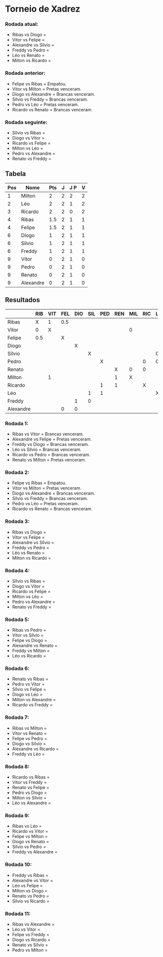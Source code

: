 # Torneio de Xadrez
### Rodada atual:
* Ribas vs Diogo = 
* Vitor vs Felipe = 
* Alexandre vs Sílvio = 
* Freddy vs Pedro = 
* Léo vs Renato = 
* Milton vs Ricardo = 

### Rodada anterior:
* Felipe vs Ribas = Empatou.
* Vitor vs Milton = Pretas venceram.
* Diogo vs Alexandre = Brancas venceram.
* Sílvio vs Freddy = Brancas venceram.
* Pedro vs Léo = Pretas venceram.
* Ricardo vs Renato = Brancas venceram.

### Rodada seguinte:
* Sílvio vs Ribas = 
* Diogo vs Vitor = 
* Ricardo vs Felipe = 
* Milton vs Léo = 
* Pedro vs Alexandre = 
* Renato vs Freddy = 

## Tabela

| Pos | Nome | Pts | J | J P | V |
| --- | --- | --- | --- | --- | --- |
| 1 | Milton | 2 | 2 | 2 | 2 |
| 2 | Léo | 2 | 2 | 1 | 2 |
| 3 | Ricardo | 2 | 2 | 0 | 2 |
| 4 | Ribas | 1.5 | 2 | 1 | 1 |
| 4 | Felipe | 1.5 | 2 | 1 | 1 |
| 6 | Diogo | 1 | 2 | 1 | 1 |
| 6 | Sílvio | 1 | 2 | 1 | 1 |
| 6 | Freddy | 1 | 2 | 1 | 1 |
| 9 | Vitor | 0 | 2 | 1 | 0 |
| 9 | Pedro | 0 | 2 | 1 | 0 |
| 9 | Renato | 0 | 2 | 1 | 0 |
| 9 | Alexandre | 0 | 2 | 1 | 0 |

## Resultados

| | RIB | VIT | FEL | DIO | SIL | PED | REN | MIL | RIC | LEO | FRE | ALE | |
| --- | --- | --- | --- | --- | --- | --- | --- | --- | --- | --- | --- | --- | --- |
| Ribas | X | 1 | 0.5 |  |  |  |  |  |  |  |  |  | 1.5 |
| Vitor | 0 | X |  |  |  |  |  | 0 |  |  |  |  | 0 |
| Felipe | 0.5 |  | X |  |  |  |  |  |  |  |  | 1 | 1.5 |
| Diogo |  |  |  | X |  |  |  |  |  |  | 0 | 1 | 1 |
| Sílvio |  |  |  |  | X |  |  |  |  | 0 | 1 |  | 1 |
| Pedro |  |  |  |  |  | X |  |  | 0 | 0 |  |  | 0 |
| Renato |  |  |  |  |  |  | X | 0 | 0 |  |  |  | 0 |
| Milton |  | 1 |  |  |  |  | 1 | X |  |  |  |  | 2 |
| Ricardo |  |  |  |  |  | 1 | 1 |  | X |  |  |  | 2 |
| Léo |  |  |  |  | 1 | 1 |  |  |  | X |  |  | 2 |
| Freddy |  |  |  | 1 | 0 |  |  |  |  |  | X |  | 1 |
| Alexandre |  |  | 0 | 0 |  |  |  |  |  |  |  | X | 0 |

### Rodada 1:
* Ribas vs Vitor = Brancas venceram.
* Alexandre vs Felipe = Pretas venceram.
* Freddy vs Diogo = Brancas venceram.
* Léo vs Sílvio = Brancas venceram.
* Ricardo vs Pedro = Brancas venceram.
* Renato vs Milton = Pretas venceram.

### Rodada 2:
* Felipe vs Ribas = Empatou.
* Vitor vs Milton = Pretas venceram.
* Diogo vs Alexandre = Brancas venceram.
* Sílvio vs Freddy = Brancas venceram.
* Pedro vs Léo = Pretas venceram.
* Ricardo vs Renato = Brancas venceram.

### Rodada 3:
* Ribas vs Diogo = 
* Vitor vs Felipe = 
* Alexandre vs Sílvio = 
* Freddy vs Pedro = 
* Léo vs Renato = 
* Milton vs Ricardo = 

### Rodada 4:
* Sílvio vs Ribas = 
* Diogo vs Vitor = 
* Ricardo vs Felipe = 
* Milton vs Léo = 
* Pedro vs Alexandre = 
* Renato vs Freddy = 

### Rodada 5:
* Ribas vs Pedro = 
* Vitor vs Sílvio = 
* Felipe vs Diogo = 
* Alexandre vs Renato = 
* Freddy vs Milton = 
* Léo vs Ricardo = 

### Rodada 6:
* Renato vs Ribas = 
* Pedro vs Vitor = 
* Sílvio vs Felipe = 
* Diogo vs Léo = 
* Milton vs Alexandre = 
* Ricardo vs Freddy = 

### Rodada 7:
* Ribas vs Milton = 
* Vitor vs Renato = 
* Felipe vs Pedro = 
* Diogo vs Sílvio = 
* Alexandre vs Ricardo = 
* Freddy vs Léo = 

### Rodada 8:
* Ricardo vs Ribas = 
* Vitor vs Freddy = 
* Renato vs Felipe = 
* Pedro vs Diogo = 
* Milton vs Sílvio = 
* Léo vs Alexandre = 

### Rodada 9:
* Ribas vs Léo = 
* Ricardo vs Vitor = 
* Felipe vs Milton = 
* Diogo vs Renato = 
* Sílvio vs Pedro = 
* Freddy vs Alexandre = 

### Rodada 10:
* Freddy vs Ribas = 
* Alexandre vs Vitor = 
* Léo vs Felipe = 
* Milton vs Diogo = 
* Renato vs Pedro = 
* Sílvio vs Ricardo = 

### Rodada 11:
* Ribas vs Alexandre = 
* Léo vs Vitor = 
* Felipe vs Freddy = 
* Diogo vs Ricardo = 
* Renato vs Sílvio = 
* Pedro vs Milton = 

